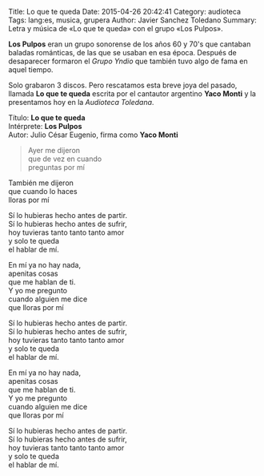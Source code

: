 Title: Lo que te queda
Date: 2015-04-26 20:42:41
Category: audioteca
Tags: lang:es, musica, grupera
Author: Javier Sanchez Toledano
Summary: Letra y música de «Lo que te queda» con el grupo «Los Pulpos».

__Los Pulpos__ eran un grupo sonorense de los años 60 y 70's que cantaban baladas románticas, de las que se usaban en esa época. Después de desaparecer formaron el _Grupo Yndio_ que también tuvo algo de fama en aquel tiempo.

Solo grabaron 3 discos. Pero rescatamos esta breve joya del pasado, llamada __Lo que te queda__ escrita por el cantautor argentino __Yaco Monti__ y la presentamos hoy en la _Audioteca Toledana_.

Título: __Lo que te queda__  
Intérprete: __Los Pulpos__  
Autor: Julio César Eugenio, firma como __Yaco Monti__  

<div id="player"></div>
<script type="text/javascript">
  var songlist = new Array(1);
  songlist[0] = new Object();
  songlist[0].mp3 = "//media.toledano.org/audioteca/loquetequeda.mp3";
  songlist[0].ogg = "//media.toledano.org/audioteca/loquetequeda.ogg";
  songlist[0].cover = "//media.toledano.org/audioteca/loquetequeda.jpg";
  songlist[0].title = "Lo que te queda";
  songlist[0].artist = "Los Pulpos";     
  $("#player").xeMusicPlayer({songlist: songlist, theme: 3, mode: 1});
</script>

> Ayer me dijeron  
que de vez en cuando  
preguntas por mí  
>
También me dijeron  
que cuando lo haces  
lloras por mí  
>
Sí lo hubieras hecho antes de partir.  
Sí lo hubieras hecho antes de sufrir,  
hoy tuvieras tanto tanto tanto amor  
y solo te queda  
el hablar de mí.
>
En mí ya no hay nada,  
apenitas cosas  
que me hablan de ti.  
Y yo me pregunto  
cuando alguien me dice  
que lloras por mí  
>
Sí lo hubieras hecho antes de partir.  
Sí lo hubieras hecho antes de sufrir,  
hoy tuvieras tanto tanto tanto amor  
y solo te queda  
el hablar de mí.
>
En mí ya no hay nada,  
apenitas cosas  
que me hablan de ti.  
Y yo me pregunto  
cuando alguien me dice  
que lloras por mí  
>
Sí lo hubieras hecho antes de partir.  
Sí lo hubieras hecho antes de sufrir,  
hoy tuvieras tanto tanto tanto amor  
y solo te queda  
el hablar de mí.
